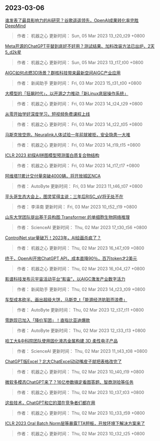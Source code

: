 
## 2023-03-06

 [谁发表了最具影响力的AI研究？谷歌遥遥领先，OpenAI成果转化率完胜DeepMind](https://www.jiqizhixin.com/articles/2023-03-05-2)

> 作者： 机器之心  更新时间： Sun, 05 Mar 2023 13_t20_t29 +0800

 [Meta开源的ChatGPT平替到底好不好用？测试结果、加料改装方法已出炉，2天5_d2k星](https://www.jiqizhixin.com/articles/2023-03-05)

> 作者： 机器之心  更新时间： Sun, 05 Mar 2023 13_t17_t00 +0800

 [AIGC如何点燃3D场景？群核科技带来最新空间AIGC产业应用](https://www.jiqizhixin.com/articles/2023-03-03-7)

> 作者： 新闻助手  更新时间： Fri, 03 Mar 2023 15_t31_t00 +0800

 [大模型的「狂飙时代」，以开源之力推动「新Linux底层操作系统」](https://www.jiqizhixin.com/articles/2023-03-03-6)

> 作者： 机器之心  更新时间： Fri, 03 Mar 2023 14_t24_t29 +0800

 [从零开始学好深度学习，短视频免费课程上线](https://www.jiqizhixin.com/articles/2023-03-03-5)

> 作者： 机器之心  更新时间： Fri, 03 Mar 2023 14_t22_t05 +0800

 [马斯克放空炮，Neuralink人体试验一年前就被拒，安全隐患一大堆](https://www.jiqizhixin.com/articles/2023-03-03-4)

> 作者： 机器之心  更新时间： Fri, 03 Mar 2023 14_t19_t15 +0800

 [ICLR 2023   初探AI拼图模型预测蛋白质复合物结构](https://www.jiqizhixin.com/articles/2023-03-03-3)

> 作者： 机器之心  更新时间： Fri, 03 Mar 2023 14_t17_t17 +0800

 [阿维塔11累计交付量突破4000辆，将开放城区NCA](https://www.jiqizhixin.com/articles/2023-03-03-2)

> 作者： AutoByte  更新时间： Fri, 03 Mar 2023 11_t46_t07 +0800

 [平头哥生态大会上，图灵奖得主说：三年后RISC_sV将无处不在](https://www.jiqizhixin.com/articles/2023-03-03)

> 作者： 李泽南  更新时间： Fri, 03 Mar 2023 10_t52_t19 +0800

 [山东大学团队提出基于异构图 Transformer 的单细胞生物网络推理](https://www.jiqizhixin.com/articles/2023-03-02-11)

> 作者： ScienceAI  更新时间： Thu, 02 Mar 2023 17_t30_t56 +0800

 [ControlNet star量破万！2023年，AI绘画杀疯了？](https://www.jiqizhixin.com/articles/2023-03-02-10)

> 作者： 机器之心  更新时间： Thu, 02 Mar 2023 16_t47_t09 +0800

 [终于，OpenAI开放ChatGPT API，成本直降90％，百万token才2美元](https://www.jiqizhixin.com/articles/2023-03-02-9)

> 作者： 机器之心  更新时间： Thu, 02 Mar 2023 16_t04_t27 +0800

 [影谱科技发布元宇宙活动平台“影宙”，以AIGC激发产业数字活力](https://www.jiqizhixin.com/articles/2023-03-02-8)

> 作者： 新闻助手  更新时间： Thu, 02 Mar 2023 14_t23_t09 +0800

 [车型成本砍半、画出超级大饼，马斯克_t「能源经济肮脏而浪费」](https://www.jiqizhixin.com/articles/2023-03-02-7)

> 作者： AutoByte  更新时间： Thu, 02 Mar 2023 12_t37_t11 +0800

 [零跑现已加入「降价军团」！直指比亚迪爆款](https://www.jiqizhixin.com/articles/2023-03-02-6)

> 作者： AutoByte  更新时间： Thu, 02 Mar 2023 12_t33_t13 +0800

 [哈工大&中科院团队使用固化液态金属构建 3D 柔性电子产品](https://www.jiqizhixin.com/articles/2023-03-02-5)

> 作者： ScienceAI  更新时间： Thu, 02 Mar 2023 11_t43_t08 +0800

 [ChatGPT版Excel？北大ChatExcel动动嘴皮子就把表格改完了](https://www.jiqizhixin.com/articles/2023-03-02-4)

> 作者： 机器之心  更新时间： Thu, 02 Mar 2023 10_t40_t19 +0800

 [微软多模态ChatGPT来了？16亿参数搞定看图答题、智商测验等任务](https://www.jiqizhixin.com/articles/2023-03-02-3)

> 作者： 机器之心  更新时间： Thu, 02 Mar 2023 10_t37_t03 +0800

 [这些技术，ChatGPT和它的潜在竞争者们都在用](https://www.jiqizhixin.com/articles/2023-03-02-2)

> 作者： 机器之心  更新时间： Thu, 02 Mar 2023 10_t33_t59 +0800

 [ICLR 2023 Oral   Batch Norm层等暴露TTA短板，开放环境下解决方案来了](https://www.jiqizhixin.com/articles/2023-03-02)

> 作者： 机器之心  更新时间： Thu, 02 Mar 2023 10_t32_t25 +0800
